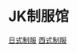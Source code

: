 <!DOCTYPE html>
<html lang="en">
<head>
    <meta charset="UTF-8">
    <meta name="viewport" content="width=device-width, initial-scale=1.0">
    <meta http-equiv="X-UA-Compatible" content="ie=edge">
    <title>Document</title>
    <link rel="stylesheet" href="foo.css">
</head>
<body>
 <h1 id="mian">JK制服馆</h1>
 
 <a class="first" target="_blank" href="http://weibo.com/u/5498072061?topnav=1&wvr=6&topsug=1&is_hot=1#_rnd1490964965661">日式制服</a>
 <a class="second" target="_blank" href="http://weibo.com/u/5498072061?topnav=1&wvr=6&topsug=1&is_hot=1#_rnd1490964965661">西式制服</a> 

</body>
</html>
